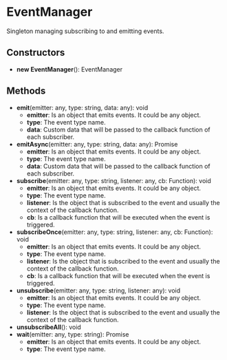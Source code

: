 # EventManager

Singleton managing subscribing to and emitting events.
## Constructors
* **new EventManager**(): EventManager   
## Methods
* **emit**(emitter: any, type: string, data: any): void   
  * **emitter**: Is an object that emits events. It could be any object.
  * **type**: The event type name.
  * **data**: Custom data that will be passed to the callback function of each subscriber.
* **emitAsync**(emitter: any, type: string, data: any): Promise   
  * **emitter**: Is an object that emits events. It could be any object.
  * **type**: The event type name.
  * **data**: Custom data that will be passed to the callback function of each subscriber.
* **subscribe**(emitter: any, type: string, listener: any, cb: Function): void   
  * **emitter**: Is an object that emits events. It could be any object.
  * **type**: The event type name.
  * **listener**: Is the object that is subscribed to the event and usually the context of the callback function.
  * **cb**: Is a callback function that will be executed when the event is triggered.
* **subscribeOnce**(emitter: any, type: string, listener: any, cb: Function): void   
  * **emitter**: Is an object that emits events. It could be any object.
  * **type**: The event type name.
  * **listener**: Is the object that is subscribed to the event and usually the context of the callback function.
  * **cb**: Is a callback function that will be executed when the event is triggered.
* **unsubscribe**(emitter: any, type: string, listener: any): void   
  * **emitter**: Is an object that emits events. It could be any object.
  * **type**: The event type name.
  * **listener**: Is the object that is subscribed to the event and usually the context of the callback function.
* **unsubscribeAll**(): void   
* **wait**(emitter: any, type: string): Promise   
  * **emitter**: Is an object that emits events. It could be any object.
  * **type**: The event type name.
